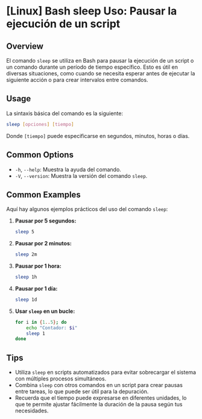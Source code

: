 # [Linux] Bash sleep Uso: Pausar la ejecución de un script

## Overview
El comando `sleep` se utiliza en Bash para pausar la ejecución de un script o un comando durante un período de tiempo específico. Esto es útil en diversas situaciones, como cuando se necesita esperar antes de ejecutar la siguiente acción o para crear intervalos entre comandos.

## Usage
La sintaxis básica del comando es la siguiente:

```bash
sleep [opciones] [tiempo]
```

Donde `[tiempo]` puede especificarse en segundos, minutos, horas o días.

## Common Options
- `-h`, `--help`: Muestra la ayuda del comando.
- `-V`, `--version`: Muestra la versión del comando `sleep`.

## Common Examples
Aquí hay algunos ejemplos prácticos del uso del comando `sleep`:

1. **Pausar por 5 segundos:**
   ```bash
   sleep 5
   ```

2. **Pausar por 2 minutos:**
   ```bash
   sleep 2m
   ```

3. **Pausar por 1 hora:**
   ```bash
   sleep 1h
   ```

4. **Pausar por 1 día:**
   ```bash
   sleep 1d
   ```

5. **Usar `sleep` en un bucle:**
   ```bash
   for i in {1..5}; do
       echo "Contador: $i"
       sleep 1
   done
   ```

## Tips
- Utiliza `sleep` en scripts automatizados para evitar sobrecargar el sistema con múltiples procesos simultáneos.
- Combina `sleep` con otros comandos en un script para crear pausas entre tareas, lo que puede ser útil para la depuración.
- Recuerda que el tiempo puede expresarse en diferentes unidades, lo que te permite ajustar fácilmente la duración de la pausa según tus necesidades.